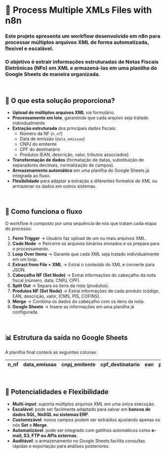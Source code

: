 # 📂 Process Multiple XMLs Files with n8n

### Este projeto apresenta um **workflow desenvolvido em n8n** para processar múltiplos arquivos XML de forma automatizada, flexível e escalável. 
### O objetivo é **extrair informações estruturadas de Notas Fiscais Eletrônicas (NFe) em XML** e armazená-las em uma planilha do **Google Sheets** de maneira organizada.


<br>

## 🚀 O que esta solução proporciona?

- **Upload de múltiplos arquivos XML** via formulário.
- **Processamento em lote**, garantindo que cada arquivo seja tratado individualmente.
- **Extração estruturada** dos principais dados fiscais:
  - Número da NF (`n_nf`)
  - Data de emissão (`data_emissao`)
  - CNPJ do emitente
  - CPF do destinatário
  - Produtos (EAN, descrição, valor, tributos associados)
- **Transformação de dados** (formatação de datas, substituição de separadores decimais, normalização de campos).
- **Armazenamento automático** em uma planilha do Google Sheets já integrada ao fluxo.
- **Flexibilidade** para adaptar a extração a diferentes formatos de XML ou armazenar os dados em outros sistemas.


<br>

## 🧩 Como funciona o fluxo

O workflow é composto por uma sequência de nós que tratam cada etapa do processo:

1. **Form Trigger** → Usuário faz upload de um ou mais arquivos XML.  
2. **Code Node** → Percorre os arquivos binários enviados e os prepara para o processamento.  
3. **Loop Over Items** → Garante que cada XML seja tratado individualmente em um loop.  
4. **Extract from File + XML** → Extrai o conteúdo do XML e converte para JSON.  
5. **Cabeçalho NF (Set Node)** → Extrai informações do cabeçalho da nota fiscal (número, data, CNPJ, CPF).  
6. **Split Out** → Separa os itens da nota (produtos).  
7. **Produtos NF (Set Node)** → Extrai informações de cada produto (código, EAN, descrição, valor, ICMS, PIS, COFINS).  
8. **Merge** → Combina os dados do cabeçalho com os itens da nota.  
9. **Google Sheets** → Insere as informações em uma planilha já configurada.  


<br>

## 📊 Estrutura da saída no Google Sheets

A planilha final conterá as seguintes colunas:

| n_nf | data_emissao | cnpj_emitente | cpf_destinatario | ean | produto | valor | icms | pis | cofins |
|------|--------------|---------------|------------------|-----|---------|-------|------|-----|--------|


<br>

## 🌟 Potencialidades e Flexibilidade

- **Multi-input**: suporta múltiplos arquivos XML em uma única execução.  
- **Escalável**: pode ser facilmente adaptado para salvar em **bancos de dados SQL, NoSQL ou sistemas ERP**.  
- **Customizável**: novos campos podem ser extraídos ajustando apenas os nós **Set** e **Merge**.  
- **Automatizável**: pode ser integrado com gatilhos automáticos como **e-mail, S3, FTP ou APIs externas**.  
- **Auditável**: o armazenamento no Google Sheets facilita consultas rápidas e exportação para análises posteriores.


